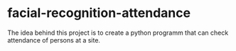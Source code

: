 # facial-recognition-attendance

The idea behind this project is to create a python programm that can check attendance of persons at a site.
